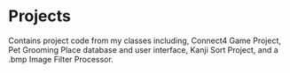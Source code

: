 # Projects
Contains project code from my classes including, Connect4 Game Project, Pet Grooming Place database and user interface, Kanji Sort Project, and a .bmp Image Filter Processor.
